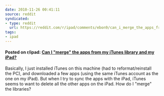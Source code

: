```yaml
---
date: 2010-11-26 00:41:11
source: reddit
syndicated:
- type: reddit
  url: https://reddit.com/r/ipad/comments/ebon9/can_i_merge_the_apps_from_my_itunes_library_and/
tags:
- ipad
---
```


#### Posted on r/ipad: [Can I "merge" the apps from my iTunes library and my iPad?](https://reddit.com/r/ipad/comments/ebon9/can_i_merge_the_apps_from_my_itunes_library_and/)

Basically, I just installed iTunes on this machine (had to reformat/reinstall the PC), and downloaded a few apps (using the same iTunes account as the one on my iPad). But when I try to sync the apps with the iPad, iTunes seems to want to delete all the other apps on the iPad. How do I "merge" the libraries?